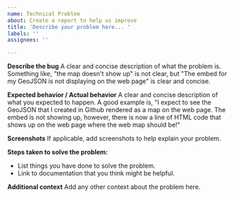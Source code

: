 ```yaml
---
name: Technical Problem
about: Create a report to help us improve
title: 'Describe your problem here... '
labels: ''
assignees: ''

---
```


**Describe the bug**
A clear and concise description of what the problem is. Something like, "the map doesn't show up" is not clear, but "The embed for my GeoJSON is not displaying on the web page" is clear and concise.

**Expected behavior / Actual behavior**
A clear and concise description of what you expected to happen. A good example is, "I expect to see the GeoJSON that I created in Github rendered as a map on the web page. The embed is not showing up, however, there is now a line of HTML code that shows up on the web page where the web map should be!"

**Screenshots**
If applicable, add screenshots to help explain your problem.

**Steps taken to solve the problem:**
 - List things you have done to solve the problem.
 - Link to documentation that you think might be helpful. 

**Additional context**
Add any other context about the problem here.
